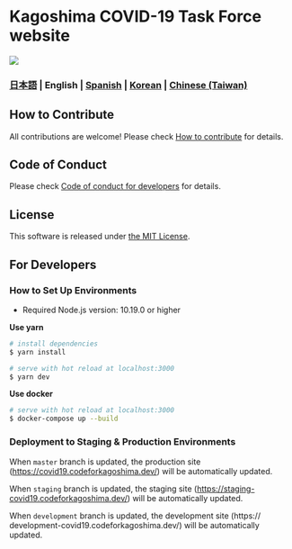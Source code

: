 # Kagoshima COVID-19 Task Force website

![](https://github.com/codeforkagoshima/covid19/workflows/production%20deploy/badge.svg)

### [日本語](./README.md) | English | [Spanish](./README_ES.md) | [Korean](./README_KO.md) | [Chinese (Taiwan)](./README_ZH_TW.md)

## How to Contribute

All contributions are welcome!
Please check [How to contribute](./.github/CONTRIBUTING_EN.md) for details.

## Code of Conduct

Please check [Code of conduct for developers](./.github/CODE_OF_CONDUCT_EN.md) for details.

## License
This software is released under [the MIT License](./LICENSE.txt).

## For Developers

### How to Set Up Environments

- Required Node.js version: 10.19.0 or higher

**Use yarn**
``` bash
# install dependencies
$ yarn install

# serve with hot reload at localhost:3000
$ yarn dev
```

**Use docker**
```bash
# serve with hot reload at localhost:3000
$ docker-compose up --build
```

### Deployment to Staging & Production Environments

When `master` branch is updated, the production site (https://covid19.codeforkagoshima.dev/) will be automatically updated.

When `staging` branch is updated, the staging site (https://staging-covid19.codeforkagoshima.dev/) will be automatically updated.

When `development` branch is updated, the development site (https://
development-covid19.codeforkagoshima.dev/) will be automatically updated.
